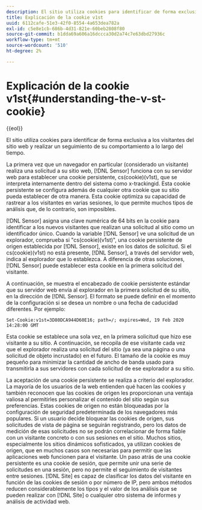 ```yaml
---
description: El sitio utiliza cookies para identificar de forma exclusiva a los visitantes del sitio web y realizar un seguimiento de su comportamiento a lo largo del tiempo.
title: Explicación de la cookie v1st
uuid: 6112cafe-51e3-42f0-8554-4a653dea782a
exl-id: c5e8e1cb-686b-4d31-821e-60beb2808f80
source-git-commit: b1dda69a606a16dccca30d2a74c7e63dbd27936c
workflow-type: tm+mt
source-wordcount: '510'
ht-degree: 2%

---
```


# Explicación de la cookie v1st{#understanding-the-v-st-cookie}

{{eol}}

El sitio utiliza cookies para identificar de forma exclusiva a los visitantes del sitio web y realizar un seguimiento de su comportamiento a lo largo del tiempo.

La primera vez que un navegador en particular (considerado un visitante) realiza una solicitud a su sitio web, [!DNL Sensor] funciona con su servidor web para establecer una cookie persistente, cs(cookie)(v1st), que se interpreta internamente dentro del sistema como x-trackingid. Esta cookie persistente se configura además de cualquier otra cookie que su sitio pueda establecer de otra manera. Esta cookie optimiza su capacidad de rastrear a los visitantes en varias sesiones, lo que permite muchos tipos de análisis que, de lo contrario, son imposibles.

[!DNL Sensor] asigna una clave numérica de 64 bits en la cookie para identificar a los nuevos visitantes que realizan una solicitud al sitio como un identificador único. Cuando la variable [!DNL Sensor] ve una solicitud de un explorador, comprueba si &quot;cs(cookie)(v1st)&quot;, una cookie persistente de origen establecida por [!DNL Sensor], existe en los datos de solicitud. Si el cs(cookie)(v1st) no está presente, [!DNL Sensor], a través del servidor web, indica al explorador que lo establezca. A diferencia de otras soluciones, [!DNL Sensor] puede establecer esta cookie en la primera solicitud del visitante.

A continuación, se muestra el encabezado de cookie persistente estándar que su servidor web envía al explorador en la primera solicitud de su sitio, en la dirección de [!DNL Sensor]. El formato se puede definir en el momento de la configuración si se desea un nombre o una fecha de caducidad diferentes. Por ejemplo:

```
Set-Cookie:v1st=3D80DCA944D60E16; path=/; expires=Wed, 19 Feb 2020 14:28:00 GMT
```

Esta cookie se establece una sola vez, en la primera solicitud que hizo ese visitante a su sitio. A continuación, se recopila de ese visitante cada vez que el explorador realiza una solicitud del sitio (ya sea una página o una solicitud de objeto incrustado) en el futuro. El tamaño de la cookie es muy pequeño para minimizar la cantidad de ancho de banda usado para transmitirla a sus servidores con cada solicitud de ese explorador a su sitio.

La aceptación de una cookie persistente se realiza a criterio del explorador. La mayoría de los usuarios de la web entienden qué hacen las cookies y también reconocen que las cookies de origen les proporcionan una ventaja valiosa al permitirles personalizar el contenido del sitio según sus preferencias. Estas cookies de origen no están bloqueadas por la configuración de seguridad predeterminada de los navegadores más populares. Si un usuario decide bloquear las cookies de origen, sus solicitudes de vista de página se seguirán registrando, pero los datos de medición de esas solicitudes no se podrán correlacionar de forma fiable con un visitante concreto o con sus sesiones en el sitio. Muchos sitios, especialmente los sitios dinámicos sofisticados, ya utilizan cookies de origen, que en muchos casos son necesarias para permitir que las aplicaciones web funcionen para el visitante. Un paso atrás de una cookie persistente es una cookie de sesión, que permite unir una serie de solicitudes en una sesión, pero no permite el seguimiento de visitantes entre sesiones. [!DNL Site] es capaz de clasificar los datos del visitante en función de las cookies de sesión o por número de IP, pero ambos métodos reducen considerablemente los tipos y el valor de los análisis que se pueden realizar con [!DNL Site] o cualquier otro sistema de informes y análisis de actividad web.
